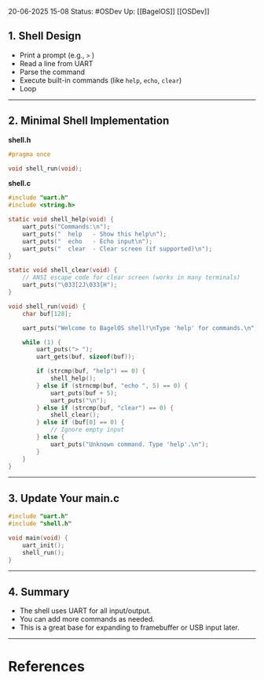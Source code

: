 20-06-2025 15-08
Status: #OSDev
Up: [[BagelOS]] [[OSDev]]

## 1. **Shell Design**

- Print a prompt (e.g., `>` )
- Read a line from UART
- Parse the command
- Execute built-in commands (like `help`, `echo`, `clear`)
- Loop

---

## 2. **Minimal Shell Implementation**

**shell.h**
```c
#pragma once

void shell_run(void);
```

**shell.c**
```c
#include "uart.h"
#include <string.h>

static void shell_help(void) {
    uart_puts("Commands:\n");
    uart_puts("  help   - Show this help\n");
    uart_puts("  echo   - Echo input\n");
    uart_puts("  clear  - Clear screen (if supported)\n");
}

static void shell_clear(void) {
    // ANSI escape code for clear screen (works in many terminals)
    uart_puts("\033[2J\033[H");
}

void shell_run(void) {
    char buf[128];

    uart_puts("Welcome to BagelOS shell!\nType 'help' for commands.\n");

    while (1) {
        uart_puts("> ");
        uart_gets(buf, sizeof(buf));

        if (strcmp(buf, "help") == 0) {
            shell_help();
        } else if (strncmp(buf, "echo ", 5) == 0) {
            uart_puts(buf + 5);
            uart_puts("\n");
        } else if (strcmp(buf, "clear") == 0) {
            shell_clear();
        } else if (buf[0] == 0) {
            // Ignore empty input
        } else {
            uart_puts("Unknown command. Type 'help'.\n");
        }
    }
}
```

---

## 3. **Update Your main.c**
```c
#include "uart.h"
#include "shell.h"

void main(void) {
    uart_init();
    shell_run();
}
```

---

## 4. **Summary**

- The shell uses UART for all input/output.
- You can add more commands as needed.
- This is a great base for expanding to framebuffer or USB input later.

---
# References
